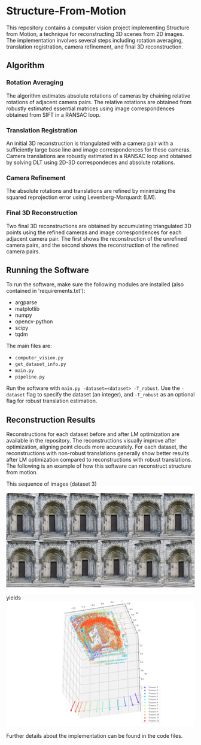 # Structure-From-Motion

This repository contains a computer vision project implementing Structure from Motion, a technique for reconstructing 3D scenes from 2D images. The implementation involves several steps including rotation averaging, translation registration, camera refinement, and final 3D reconstruction.

## Algorithm

### Rotation Averaging
The algorithm estimates absolute rotations of cameras by chaining relative rotations of adjacent camera pairs. The relative rotations are obtained from robustly estimated essential matrices using image correspondences obtained from SIFT in a RANSAC loop.

### Translation Registration
An initial 3D reconstruction is triangulated with a camera pair with a sufficiently large base line and image correspondences for these cameras. Camera translations are robustly estimated in a RANSAC loop and obtained by solving DLT using 2D-3D correspondeces and absolute rotations.

### Camera Refinement
The absolute rotations and translations are refined by minimizing the squared reprojection error using Levenberg-Marquardt (LM).

### Final 3D Reconstruction
Two final 3D reconstructions are obtained by accumulating triangulated 3D points using the refined cameras and image correspondences for each adjacent camera pair. The first shows the reconstruction of the unrefined camera pairs, and the second shows the reconstruction of the refined camera pairs.

## Running the Software

To run the software, make sure the following modules are installed (also contained in 'requirements.txt'):
- argparse
- matplotlib
- numpy
- opencv-python
- scipy
- tqdm

The main files are:
- `computer_vision.py`
- `get_dataset_info.py`
- `main.py`
- `pipeline.py`

Run the software with `main.py -dataset=<dataset> -T_robust`. Use the `-dataset` flag to specify the dataset (an integer), and `-T_robust` as an optional flag for robust translation estimation.

## Reconstruction Results

Reconstructions for each dataset before and after LM optimization are available in the repository. The reconstructions visually improve after optimization, aligning point clouds more accurately. For each dataset, the reconstructions with non-robust translations generally show better results after LM optimization compared to reconstructions with robust translations. The following is an example of how this software can reconstruct structure from motion.

This sequence of images (dataset 3)
![](https://github.com/erik-norlin/Structure-From-Motion/blob/main/reconstruction-plots/dataset_3_joined.png?raw=true)
yields
![](https://github.com/erik-norlin/Structure-From-Motion/blob/main/reconstruction-plots/dataset_2_after_LM_2.png?raw=true)

Further details about the implementation can be found in the code files.
